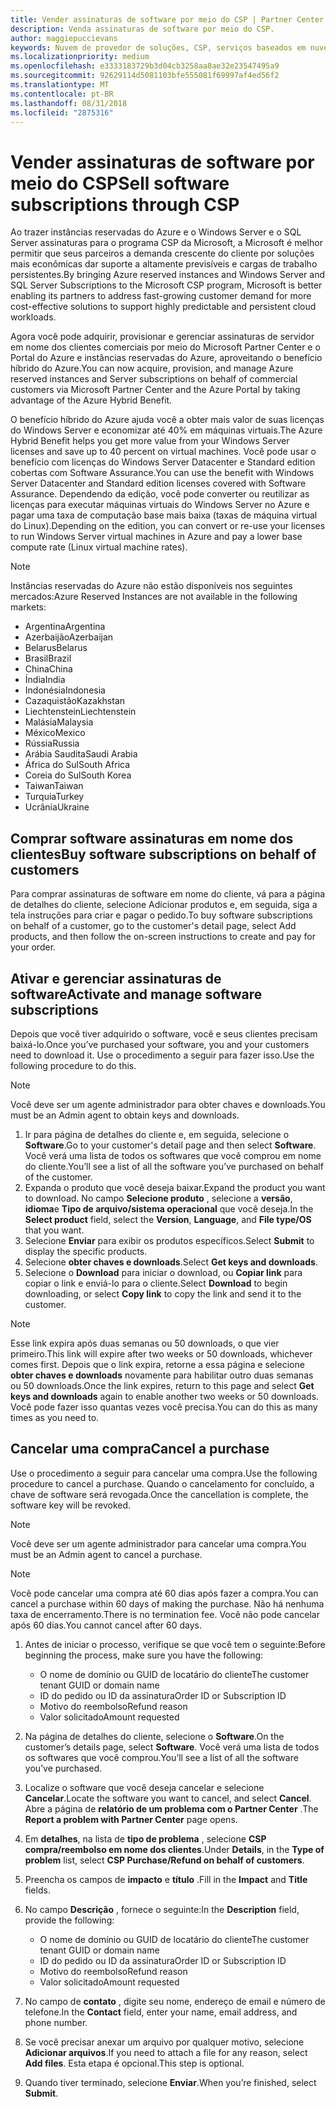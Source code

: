 ```yaml
---
title: Vender assinaturas de software por meio do CSP | Partner Center
description: Venda assinaturas de software por meio do CSP.
author: maggiepuccievans
keywords: Nuvem de provedor de soluções, CSP, serviços baseados em nuvem, Azure, Azure RI, Windows Server, SQL Server, assinaturas de software
ms.localizationpriority: medium
ms.openlocfilehash: e3333183729b3d04cb3258aa8ae32e23547495a9
ms.sourcegitcommit: 92629114d5081103bfe555081f69997af4ed56f2
ms.translationtype: MT
ms.contentlocale: pt-BR
ms.lasthandoff: 08/31/2018
ms.locfileid: "2875316"
---
```

# <a name="sell-software-subscriptions-through-csp"></a><span data-ttu-id="0e2bb-104">Vender assinaturas de software por meio do CSP</span><span class="sxs-lookup"><span data-stu-id="0e2bb-104">Sell software subscriptions through CSP</span></span>

<span data-ttu-id="0e2bb-105">Ao trazer instâncias reservadas do Azure e o Windows Server e o SQL Server assinaturas para o programa CSP da Microsoft, a Microsoft é melhor permitir que seus parceiros a demanda crescente do cliente por soluções mais econômicas dar suporte a altamente previsíveis e cargas de trabalho persistentes.</span><span class="sxs-lookup"><span data-stu-id="0e2bb-105">By bringing Azure reserved instances and Windows Server and SQL Server Subscriptions to the Microsoft CSP program, Microsoft is better enabling its partners to address fast-growing customer demand for more cost-effective solutions to support highly predictable and persistent cloud workloads.</span></span> 

<span data-ttu-id="0e2bb-106">Agora você pode adquirir, provisionar e gerenciar assinaturas de servidor em nome dos clientes comerciais por meio do Microsoft Partner Center e o Portal do Azure e instâncias reservadas do Azure, aproveitando o benefício híbrido do Azure.</span><span class="sxs-lookup"><span data-stu-id="0e2bb-106">You can now acquire, provision, and manage Azure reserved instances and Server subscriptions on behalf of commercial customers via Microsoft Partner Center and the Azure Portal by taking advantage of the Azure Hybrid Benefit.</span></span> 

<span data-ttu-id="0e2bb-107">O benefício híbrido do Azure ajuda você a obter mais valor de suas licenças do Windows Server e economizar até 40% em máquinas virtuais.</span><span class="sxs-lookup"><span data-stu-id="0e2bb-107">The Azure Hybrid Benefit helps you get more value from your Windows Server licenses and save up to 40 percent on virtual machines.</span></span> <span data-ttu-id="0e2bb-108">Você pode usar o benefício com licenças do Windows Server Datacenter e Standard edition cobertas com Software Assurance.</span><span class="sxs-lookup"><span data-stu-id="0e2bb-108">You can use the benefit with Windows Server Datacenter and Standard edition licenses covered with Software Assurance.</span></span> <span data-ttu-id="0e2bb-109">Dependendo da edição, você pode converter ou reutilizar as licenças para executar máquinas virtuais do Windows Server no Azure e pagar uma taxa de computação base mais baixa (taxas de máquina virtual do Linux).</span><span class="sxs-lookup"><span data-stu-id="0e2bb-109">Depending on the edition, you can convert or re-use your licenses to run Windows Server virtual machines in Azure and pay a lower base compute rate (Linux virtual machine rates).</span></span>

> [!NOTE]  
> <span data-ttu-id="0e2bb-110">Instâncias reservadas do Azure não estão disponíveis nos seguintes mercados:</span><span class="sxs-lookup"><span data-stu-id="0e2bb-110">Azure Reserved Instances are not available in the following markets:</span></span>  
> * <span data-ttu-id="0e2bb-111">Argentina</span><span class="sxs-lookup"><span data-stu-id="0e2bb-111">Argentina</span></span>
> * <span data-ttu-id="0e2bb-112">Azerbaijão</span><span class="sxs-lookup"><span data-stu-id="0e2bb-112">Azerbaijan</span></span>
> * <span data-ttu-id="0e2bb-113">Belarus</span><span class="sxs-lookup"><span data-stu-id="0e2bb-113">Belarus</span></span>
> * <span data-ttu-id="0e2bb-114">Brasil</span><span class="sxs-lookup"><span data-stu-id="0e2bb-114">Brazil</span></span>
> * <span data-ttu-id="0e2bb-115">China</span><span class="sxs-lookup"><span data-stu-id="0e2bb-115">China</span></span>
> * <span data-ttu-id="0e2bb-116">Índia</span><span class="sxs-lookup"><span data-stu-id="0e2bb-116">India</span></span>
> * <span data-ttu-id="0e2bb-117">Indonésia</span><span class="sxs-lookup"><span data-stu-id="0e2bb-117">Indonesia</span></span>
> * <span data-ttu-id="0e2bb-118">Cazaquistão</span><span class="sxs-lookup"><span data-stu-id="0e2bb-118">Kazakhstan</span></span>
> * <span data-ttu-id="0e2bb-119">Liechtenstein</span><span class="sxs-lookup"><span data-stu-id="0e2bb-119">Liechtenstein</span></span>
> * <span data-ttu-id="0e2bb-120">Malásia</span><span class="sxs-lookup"><span data-stu-id="0e2bb-120">Malaysia</span></span>
> * <span data-ttu-id="0e2bb-121">México</span><span class="sxs-lookup"><span data-stu-id="0e2bb-121">Mexico</span></span>
> * <span data-ttu-id="0e2bb-122">Rússia</span><span class="sxs-lookup"><span data-stu-id="0e2bb-122">Russia</span></span>
> * <span data-ttu-id="0e2bb-123">Arábia Saudita</span><span class="sxs-lookup"><span data-stu-id="0e2bb-123">Saudi Arabia</span></span>
> * <span data-ttu-id="0e2bb-124">África do Sul</span><span class="sxs-lookup"><span data-stu-id="0e2bb-124">South Africa</span></span>
> * <span data-ttu-id="0e2bb-125">Coreia do Sul</span><span class="sxs-lookup"><span data-stu-id="0e2bb-125">South Korea</span></span>
> * <span data-ttu-id="0e2bb-126">Taiwan</span><span class="sxs-lookup"><span data-stu-id="0e2bb-126">Taiwan</span></span>
> * <span data-ttu-id="0e2bb-127">Turquia</span><span class="sxs-lookup"><span data-stu-id="0e2bb-127">Turkey</span></span>
> * <span data-ttu-id="0e2bb-128">Ucrânia</span><span class="sxs-lookup"><span data-stu-id="0e2bb-128">Ukraine</span></span>

## <a name="buy-software-subscriptions-on-behalf-of-customers"></a><span data-ttu-id="0e2bb-129">Comprar software assinaturas em nome dos clientes</span><span class="sxs-lookup"><span data-stu-id="0e2bb-129">Buy software subscriptions on behalf of customers</span></span>

<span data-ttu-id="0e2bb-130">Para comprar assinaturas de software em nome do cliente, vá para a página de detalhes do cliente, selecione Adicionar produtos e, em seguida, siga a tela instruções para criar e pagar o pedido.</span><span class="sxs-lookup"><span data-stu-id="0e2bb-130">To buy software subscriptions on behalf of a customer, go to the customer's detail page, select Add products, and then follow the on-screen instructions to create and pay for your order.</span></span>

## <a name="activate-and-manage-software-subscriptions"></a><span data-ttu-id="0e2bb-131">Ativar e gerenciar assinaturas de software</span><span class="sxs-lookup"><span data-stu-id="0e2bb-131">Activate and manage software subscriptions</span></span>

<span data-ttu-id="0e2bb-132">Depois que você tiver adquirido o software, você e seus clientes precisam baixá-lo.</span><span class="sxs-lookup"><span data-stu-id="0e2bb-132">Once you’ve purchased your software, you and your customers need to download it.</span></span> <span data-ttu-id="0e2bb-133">Use o procedimento a seguir para fazer isso.</span><span class="sxs-lookup"><span data-stu-id="0e2bb-133">Use the following procedure to do this.</span></span> 

>[!NOTE]
><span data-ttu-id="0e2bb-134">Você deve ser um agente administrador para obter chaves e downloads.</span><span class="sxs-lookup"><span data-stu-id="0e2bb-134">You must be an Admin agent to obtain keys and downloads.</span></span> 

1. <span data-ttu-id="0e2bb-135">Ir para página de detalhes do cliente e, em seguida, selecione o **Software**.</span><span class="sxs-lookup"><span data-stu-id="0e2bb-135">Go to your customer's detail page and then select **Software**.</span></span> <span data-ttu-id="0e2bb-136">Você verá uma lista de todos os softwares que você comprou em nome do cliente.</span><span class="sxs-lookup"><span data-stu-id="0e2bb-136">You’ll see a list of all the software you’ve purchased on behalf of the customer.</span></span> 
2.  <span data-ttu-id="0e2bb-137">Expanda o produto que você deseja baixar.</span><span class="sxs-lookup"><span data-stu-id="0e2bb-137">Expand the product you want to download.</span></span> <span data-ttu-id="0e2bb-138">No campo **Selecione produto** , selecione a **versão**, **idioma**e **Tipo de arquivo/sistema operacional** que você deseja.</span><span class="sxs-lookup"><span data-stu-id="0e2bb-138">In the **Select product** field, select the **Version**, **Language**, and **File type/OS** that you want.</span></span> 
3.  <span data-ttu-id="0e2bb-139">Selecione **Enviar** para exibir os produtos específicos.</span><span class="sxs-lookup"><span data-stu-id="0e2bb-139">Select **Submit** to display the specific products.</span></span> 
4.  <span data-ttu-id="0e2bb-140">Selecione **obter chaves e downloads**.</span><span class="sxs-lookup"><span data-stu-id="0e2bb-140">Select **Get keys and downloads**.</span></span> 
5.  <span data-ttu-id="0e2bb-141">Selecione o **Download** para iniciar o download, ou **Copiar link** para copiar o link e enviá-lo para o cliente.</span><span class="sxs-lookup"><span data-stu-id="0e2bb-141">Select **Download** to begin downloading, or select **Copy link** to copy the link and send it to the customer.</span></span> 

>[!NOTE]
><span data-ttu-id="0e2bb-142">Esse link expira após duas semanas ou 50 downloads, o que vier primeiro.</span><span class="sxs-lookup"><span data-stu-id="0e2bb-142">This link will expire after two weeks or 50 downloads, whichever comes first.</span></span> <span data-ttu-id="0e2bb-143">Depois que o link expira, retorne a essa página e selecione **obter chaves e downloads** novamente para habilitar outro duas semanas ou 50 downloads.</span><span class="sxs-lookup"><span data-stu-id="0e2bb-143">Once the link expires, return to this page and select **Get keys and downloads** again to enable another two weeks or 50 downloads.</span></span> <span data-ttu-id="0e2bb-144">Você pode fazer isso quantas vezes você precisa.</span><span class="sxs-lookup"><span data-stu-id="0e2bb-144">You can do this as many times as you need to.</span></span> 


## <a name="cancel-a-purchase"></a><span data-ttu-id="0e2bb-145">Cancelar uma compra</span><span class="sxs-lookup"><span data-stu-id="0e2bb-145">Cancel a purchase</span></span>
<span data-ttu-id="0e2bb-146">Use o procedimento a seguir para cancelar uma compra.</span><span class="sxs-lookup"><span data-stu-id="0e2bb-146">Use the following procedure to cancel a purchase.</span></span> <span data-ttu-id="0e2bb-147">Quando o cancelamento for concluído, a chave de software será revogada.</span><span class="sxs-lookup"><span data-stu-id="0e2bb-147">Once the cancellation is complete, the software key will be revoked.</span></span> 

>[!NOTE]
><span data-ttu-id="0e2bb-148">Você deve ser um agente administrador para cancelar uma compra.</span><span class="sxs-lookup"><span data-stu-id="0e2bb-148">You must be an Admin agent to cancel a purchase.</span></span> 

>[!NOTE]
><span data-ttu-id="0e2bb-149">Você pode cancelar uma compra até 60 dias após fazer a compra.</span><span class="sxs-lookup"><span data-stu-id="0e2bb-149">You can cancel a purchase within 60 days of making the purchase.</span></span> <span data-ttu-id="0e2bb-150">Não há nenhuma taxa de encerramento.</span><span class="sxs-lookup"><span data-stu-id="0e2bb-150">There is no termination fee.</span></span> <span data-ttu-id="0e2bb-151">Você não pode cancelar após 60 dias.</span><span class="sxs-lookup"><span data-stu-id="0e2bb-151">You cannot cancel after 60 days.</span></span> 

1.  <span data-ttu-id="0e2bb-152">Antes de iniciar o processo, verifique se que você tem o seguinte:</span><span class="sxs-lookup"><span data-stu-id="0e2bb-152">Before beginning the process, make sure you have the following:</span></span> 
    -   <span data-ttu-id="0e2bb-153">O nome de domínio ou GUID de locatário do cliente</span><span class="sxs-lookup"><span data-stu-id="0e2bb-153">The customer tenant GUID or domain name</span></span>
    -   <span data-ttu-id="0e2bb-154">ID do pedido ou ID da assinatura</span><span class="sxs-lookup"><span data-stu-id="0e2bb-154">Order ID or Subscription ID</span></span>
    -   <span data-ttu-id="0e2bb-155">Motivo do reembolso</span><span class="sxs-lookup"><span data-stu-id="0e2bb-155">Refund reason</span></span>
    -   <span data-ttu-id="0e2bb-156">Valor solicitado</span><span class="sxs-lookup"><span data-stu-id="0e2bb-156">Amount requested</span></span>

2.  <span data-ttu-id="0e2bb-157">Na página de detalhes do cliente, selecione o **Software**.</span><span class="sxs-lookup"><span data-stu-id="0e2bb-157">On the customer’s details page, select **Software**.</span></span> <span data-ttu-id="0e2bb-158">Você verá uma lista de todos os softwares que você comprou.</span><span class="sxs-lookup"><span data-stu-id="0e2bb-158">You’ll see a list of all the software you’ve purchased.</span></span> 

3.  <span data-ttu-id="0e2bb-159">Localize o software que você deseja cancelar e selecione **Cancelar**.</span><span class="sxs-lookup"><span data-stu-id="0e2bb-159">Locate the software you want to cancel, and select **Cancel**.</span></span> <span data-ttu-id="0e2bb-160">Abre a página de **relatório de um problema com o Partner Center** .</span><span class="sxs-lookup"><span data-stu-id="0e2bb-160">The **Report a problem with Partner Center** page opens.</span></span> 

4.  <span data-ttu-id="0e2bb-161">Em **detalhes**, na lista de **tipo de problema** , selecione **CSP compra/reembolso em nome dos clientes**.</span><span class="sxs-lookup"><span data-stu-id="0e2bb-161">Under **Details**, in the **Type of problem** list, select **CSP Purchase/Refund on behalf of customers**.</span></span>

5.  <span data-ttu-id="0e2bb-162">Preencha os campos de **impacto** e **título** .</span><span class="sxs-lookup"><span data-stu-id="0e2bb-162">Fill in the **Impact** and **Title** fields.</span></span> 

6.  <span data-ttu-id="0e2bb-163">No campo **Descrição** , fornece o seguinte:</span><span class="sxs-lookup"><span data-stu-id="0e2bb-163">In the **Description** field, provide the following:</span></span> 
    -   <span data-ttu-id="0e2bb-164">O nome de domínio ou GUID de locatário do cliente</span><span class="sxs-lookup"><span data-stu-id="0e2bb-164">The customer tenant GUID or domain name</span></span>
    -   <span data-ttu-id="0e2bb-165">ID do pedido ou ID da assinatura</span><span class="sxs-lookup"><span data-stu-id="0e2bb-165">Order ID or Subscription ID</span></span>
    -   <span data-ttu-id="0e2bb-166">Motivo do reembolso</span><span class="sxs-lookup"><span data-stu-id="0e2bb-166">Refund reason</span></span>
    -   <span data-ttu-id="0e2bb-167">Valor solicitado</span><span class="sxs-lookup"><span data-stu-id="0e2bb-167">Amount requested</span></span>

7.  <span data-ttu-id="0e2bb-168">No campo de **contato** , digite seu nome, endereço de email e número de telefone.</span><span class="sxs-lookup"><span data-stu-id="0e2bb-168">In the **Contact** field, enter your name, email address, and phone number.</span></span> 

8.  <span data-ttu-id="0e2bb-169">Se você precisar anexar um arquivo por qualquer motivo, selecione **Adicionar arquivos**.</span><span class="sxs-lookup"><span data-stu-id="0e2bb-169">If you need to attach a file for any reason, select **Add files**.</span></span> <span data-ttu-id="0e2bb-170">Esta etapa é opcional.</span><span class="sxs-lookup"><span data-stu-id="0e2bb-170">This step is optional.</span></span> 

9.  <span data-ttu-id="0e2bb-171">Quando tiver terminado, selecione **Enviar**.</span><span class="sxs-lookup"><span data-stu-id="0e2bb-171">When you’re finished, select **Submit**.</span></span>
